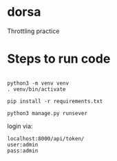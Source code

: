 # dorsa
Throttling practice

# Steps to run code
```

python3 -m venv venv
. venv/bin/activate

pip install -r requirements.txt

python3 manage.py runsever
```

login via:
```
localhost:8000/api/token/
user:admin
pass:admin
```